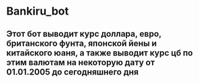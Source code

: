 # Bankiru_bot

## Этот бот выводит курс доллара, евро, британского фунта, японской йены и китайского юаня, а также выводит курс цб по этим валютам на некоторую дату от 01.01.2005 до сегодняшнего дня
